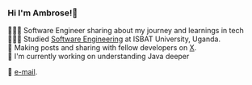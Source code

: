 ### Hi I'm Ambrose!👋

👨🏽‍💻 Software Engineer sharing about my journey and learnings in tech<br/>
👨🏽‍🎓 Studied [Software Engineering](https://isbatuniversity.ac.ug/) at ISBAT University, Uganda.<br/>
🎨 Making posts and sharing with fellow developers on [X](https://x.com/iamambrose_m/status/1733882089655750814?s=46&t=l_jSwa5MlSs13R2p3-GozA).</br>
🔭 I'm currently working on understanding Java deeper<br/>
 
 📧 [e-mail](mwondhaambrose1998@gmail.com).<br/> 
